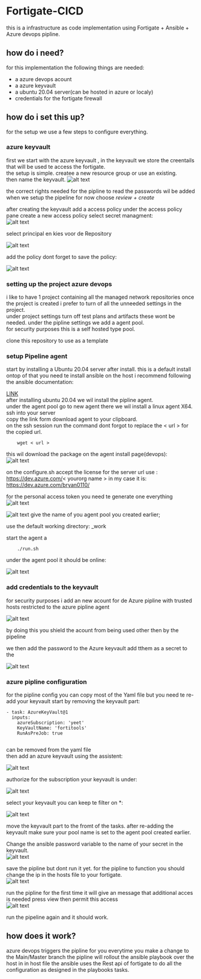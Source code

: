 # Fortigate-CICD
this is a infrastructure as code implementation using Fortigate + Ansible + Azure devops pipline.
## how do i need?
for this implementation the following things are needed:

- a azure devops acount 
- a azure keyvault
- a ubuntu 20.04 server(can be hosted in azure or localy)
- credentials for the fortigate firewall

## how do i set this up?
for the setup we use a few steps to configure everything.


### azure keyvault 
first we start with the azure keyvault , in the keyvault we store the creentails that will be used te access the fortigate.  
the setup is simple. createe a new resource group or use an existing.  
then name the keyvault.
![alt text](https://github.com/bryanster/Fortigate-CICD/blob/main/docs/Pictures/keyvault1.png)

  
the correct rights needed for the pipline to read the passwords wil be added when we setup the pipeline
for now choose *review + create*

after creating the keyvault add a access policy under the access policy pane create a new access policy select secret managment:  
![alt text](https://github.com/bryanster/Fortigate-CICD/blob/main/docs/Pictures/keyvault2.png)

select principal en kies voor de Repository  

![alt text](https://github.com/bryanster/Fortigate-CICD/blob/main/docs/Pictures/keyvault3.png)
 
add the policy dont forget to save the policy:

![alt text](https://github.com/bryanster/Fortigate-CICD/blob/main/docs/Pictures/keyvault4.png)  


### setting up the project azure devops
i like to have 1 project containing all the managed network repositories
once the project is created i prefer to turn of all the unneeded settings in the project.   
under project settings turn off test plans and artifacts these wont be needed.
under the pipline settings we add a agent pool.  
for security purposes this is a self hosted type pool.  

clone this repository to use as a template

### setup Pipeline agent
start by installing a Ubuntu 20.04 server after install.
this is a default install ontop of that you need te install ansible on the host i recommend following the ansible documentation:

[LINK](https://docs.ansible.com/ansible/latest/installation_guide/intro_installation.html#installing-ansible-on-ubuntu)  
after installing ubuntu 20.04 we wil install the pipline agent.  
under the agent pool go to new agent there we wil install a linux agent X64.     
ssh into your server  
copy the link form download agent to your clipboard.  
on the ssh session run the command dont forgot to replace the < url > for the copied url.

        wget < url >

this wil download the package on the agent install page(devops):  
![alt text](https://github.com/bryanster/Fortigate-CICD/blob/main/docs/Pictures/newagent.png)

on the configure.sh
accept the license
for the server url use : https://dev.azure.com/< yourorg name >
in my case it is: https://dev.azure.com/bryan0110/

for the personal access token you need te generate one everything
![alt text](https://github.com/bryanster/Fortigate-CICD/blob/main/docs/Pictures/pat.png)

![alt text](https://github.com/bryanster/Fortigate-CICD/blob/main/docs/Pictures/agent.png)
give the name of you agent pool you created earlier;

use the default working directory: _work

start the agent a

        ./run.sh


under the agent pool it should be online:

![alt text](https://github.com/bryanster/Fortigate-CICD/blob/main/docs/Pictures/agentpool.png)


### add credentials to the keyvault
for security purposes i add an new acount for de Azure pipline with trusted hosts restricted to the azure pipline agent


![alt text](https://github.com/bryanster/Fortigate-CICD/blob/main/docs/Pictures/fgtuser.png)

by doing this you shield the acount from being used other then by the pipeline

we then add the password to the Azure keyvault add tthem as a secret to the

![alt text](https://github.com/bryanster/Fortigate-CICD/blob/main/docs/Pictures/secret.png)

### azure pipline configuration
for the pipline config you can copy most of the Yaml file but you need te re-add your keyvault start by removing the keyvault part:

```
- task: AzureKeyVault@1
  inputs:
    azureSubscription: 'yeet'
    KeyVaultName: 'fortitools'
    RunAsPreJob: true
    
```
can be removed from the yaml file  
then add an azure keyvault using the assistent:  

![alt text](https://github.com/bryanster/Fortigate-CICD/blob/main/docs/Pictures/pipeline1.png)

authorize for the subscription your keyvault is under:  

![alt text](https://github.com/bryanster/Fortigate-CICD/blob/main/docs/Pictures/pipeline2.png)

select your keyvault you can keep te filter on *:


![alt text](https://github.com/bryanster/Fortigate-CICD/blob/main/docs/Pictures/pipeline3.png)

move the keyvault part to the fromt of the tasks.
after re-adding the keyvault make sure your pool name is set to the agent pool created earlier.

Change the ansible password variable to the name of your secret in the keyvault.  
![alt text](https://github.com/bryanster/Fortigate-CICD/blob/main/docs/Pictures/pipeline4.png)  

save the pipline but dont run it yet.
for the pipline to function you should change the ip in the hosts file to your fortigate.   
![alt text](https://github.com/bryanster/Fortigate-CICD/blob/main/docs/Pictures/host.png)

run the pipline for the first time it will give an message that additional acces is needed press view then permit this access  
![alt text](https://github.com/bryanster/Fortigate-CICD/blob/main/docs/Pictures/pipeline5.png)  


run the pipeline again and it should work.


## how does it work?
azure devops triggers the pipline for you everytime you make a change to the Main/Master branch the pipline will rollout the ansible playbook over the host in in host file the ansible uses the Rest api of fortigate to do all the configuration as designed in the playbooks tasks.



